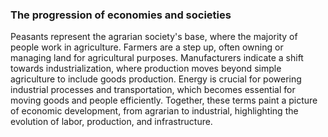 ### The progression of economies and societies
Peasants represent the agrarian society's base, where the majority of people work in agriculture. Farmers are a step up, often owning or managing land for agricultural purposes. Manufacturers indicate a shift towards industrialization, where production moves beyond simple agriculture to include goods production. Energy is crucial for powering industrial processes and transportation, which becomes essential for moving goods and people efficiently. Together, these terms paint a picture of economic development, from agrarian to industrial, highlighting the evolution of labor, production, and infrastructure.
